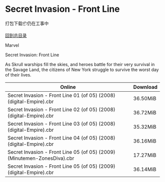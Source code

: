 # Secret Invasion - Front Line

打包下载📦仍在工事中

[回到总目录](/Catalogs.md)

Marvel

Secret Invasion: Front Line

As Skrull warships fill the skies, and heroes battle for their very survival in the Savage Land, the citizens of New York struggle to survive the worst day of their lives. 





Online | Download
--- | ---
Secret Invasion - Front Line 01 (of 05) (2008) (digital-Empire).cbr | 36.50MiB
Secret Invasion - Front Line 02 (of 05) (2008) (digital-Empire).cbr | 36.72MiB
Secret Invasion - Front Line 03 (of 05) (2008) (digital-Empire).cbr | 35.32MiB
Secret Invasion - Front Line 04 (of 05) (2008) (digital-Empire).cbr | 36.16MiB
Secret Invasion - Front Line 05 (of 05) (2009) (Minutemen-ZonesDiva).cbr | 17.27MiB
Secret Invasion - Front Line 05 (of 05) (2009) (digital-Empire).cbr | 36.14MiB